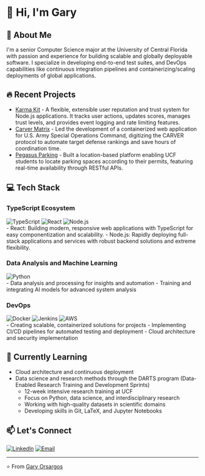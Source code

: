 # 👋 Hi, I'm Gary

## 🚀 About Me
I'm a senior Computer Science major at the University of Central Florida with passion and experience for building scalable and globally deployable software. I specialize in developing end-to-end test suites, and DevOps capabilities like continuous integration pipelines and containerizing/scaling deployments of global applications.

## 🔥 Recent Projects
- [Karma Kit](https://github.com/garyorsargos/karma-kit) - A flexible, extensible user reputation and trust system for Node.js applications. It tracks user actions, updates scores, manages trust levels, and provides event logging and rate limiting features.
- [Carver Matrix](https://github.com/garyorsargos/carver-matrix) - Led the development of a containerized web application for U.S. Army Special Operations Command, digitizing the CARVER protocol to automate target defense rankings and save hours of coordination time.
- [Pegasus Parking](https://github.com/garyorsargos/pegasus-parking) - Built a location-based platform enabling UCF students to locate parking spaces according to their permits, featuring real-time availability through RESTful APIs.

## 💻 Tech Stack

### TypeScript Ecosystem
<div align="left">
  <img src="https://img.shields.io/badge/TypeScript-3178C6?style=for-the-badge&logo=typescript&logoColor=white" alt="TypeScript" />
  <img src="https://img.shields.io/badge/React-20232A?style=for-the-badge&logo=react&logoColor=61DAFB" alt="React" />
  <img src="https://img.shields.io/badge/Node.js-339933?style=for-the-badge&logo=node.js&logoColor=white" alt="Node.js" />
</div>
- React: Building modern, responsive web applications with TypeScript for easy componentization and scalability.
- Node.js: Rapidly deploying full-stack applications and services with robust backend solutions and extreme flexibility.

### Data Analysis and Machine Learning
<div align="left">
  <img src="https://img.shields.io/badge/Python-3776AB?style=for-the-badge&logo=python&logoColor=white" alt="Python" />
</div>
- Data analysis and processing for insights and automation
- Training and integrating AI models for advanced system analysis

### DevOps
<div align="left">
  <img src="https://img.shields.io/badge/Docker-2496ED?style=for-the-badge&logo=docker&logoColor=white" alt="Docker" />
  <img src="https://img.shields.io/badge/Jenkins-D24939?style=for-the-badge&logo=jenkins&logoColor=white" alt="Jenkins" />
  <img src="https://img.shields.io/badge/AWS-232F3E?style=for-the-badge&logo=amazon-aws&logoColor=white" alt="AWS" />
</div>
- Creating scalable, containerized solutions for projects
- Implementing CI/CD pipelines for automated testing and deployment
- Cloud architecture and security implementation

## 🌱 Currently Learning

- Cloud architecture and continuous deployment
- Data science and research methods through the DARTS program (Data-Enabled Research Training and Development Sprints)
  - 12-week intensive research training at UCF
  - Focus on Python, data science, and interdisciplinary research
  - Working with high-quality datasets in scientific domains
  - Developing skills in Git, LaTeX, and Jupyter Notebooks

## 📫 Let's Connect
[![LinkedIn](https://img.shields.io/badge/-LinkedIn-0077B5?style=flat&logo=linkedin&logoColor=white)](https://www.linkedin.com/in/gary-orsargos-316210261/)
[![Email](https://img.shields.io/badge/-Email-D14836?style=flat&logo=gmail&logoColor=white)](mailto:gary.orsargos.iii@gmail.com)

---

⭐️ From [Gary Orsargos](https://garyorsargos.github.io/portfolio/) 
